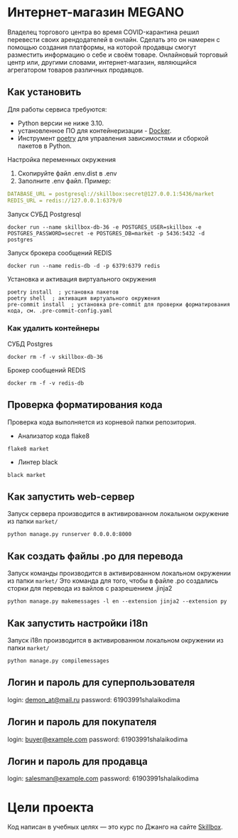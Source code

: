 # Интернет-магазин MEGANO
Владелец торгового центра во время COVID-карантина решил перевести своих арендодателей в онлайн. Сделать это он намерен с помощью создания платформы, на которой продавцы смогут разместить информацию о себе и своём товаре. Онлайновый торговый центр или, другими словами, интернет-магазин, являющийся агрегатором товаров различных продавцов.

## Как установить
Для работы сервиса требуются:
- Python версии не ниже 3.10.
- установленное ПО для контейнеризации - [Docker](https://docs.docker.com/engine/install/).
- Инструмент [poetry](https://python-poetry.org/) для управления зависимостями и сборкой пакетов в Python.

Настройка переменных окружения
1. Скопируйте файл .env.dist в .env
2. Заполните .env файл. Пример:
```yaml
DATABASE_URL = postgresql://skillbox:secret@127.0.0.1:5436/market
REDIS_URL = redis://127.0.0.1:6379/0
```

Запуск СУБД Postgresql
```shell
docker run --name skillbox-db-36 -e POSTGRES_USER=skillbox -e POSTGRES_PASSWORD=secret -e POSTGRES_DB=market -p 5436:5432 -d postgres
```
Запуск брокера сообщений REDIS
```shell
docker run --name redis-db -d -p 6379:6379 redis
```
Установка и активация виртуального окружения
```shell
poetry install  ; установка пакетов
poetry shell  ; активация виртуального окружения
pre-commit install  ; установка pre-commit для проверки форматирования кода, см. .pre-commit-config.yaml
```
### Как удалить контейнеры
СУБД Postgres
```shell
docker rm -f -v skillbox-db-36
```

Брокер сообщений REDIS
```shell
docker rm -f -v redis-db
```

## Проверка форматирования кода
Проверка кода выполняется из корневой папки репозитория.
* Анализатор кода flake8
```shell
flake8 market
```

* Линтер black
```shell
black market
```

## Как запустить web-сервер
Запуск сервера производится в активированном локальном окружение из папки `market/`
```shell
python manage.py runserver 0.0.0.0:8000
```

## Как создать файлы .po для перевода
Запуск команды производится в активированном локальном окружении из папки `market/`
Это команда для того, чтобы в файле .ро создались сторки для перевода из вайлов с разрешением .jinja2
```shell
python manage.py makemessages -l en --extension jinja2 --extension py
```


## Как запустить настройки i18n
Запуск i18n производится в активированном локальном окружении из папки `market/`
```shell
python manage.py compilemessages
```


## Логин и пароль для суперпользователя
login: demon_at@mail.ru
password: 61903991shalaikodima
## Логин и пароль для покупателя
login: buyer@example.com
password: 61903991shalaikodima
## Логин и пароль для продавца
login: salesman@example.com
password: 61903991shalaikodima

# Цели проекта

Код написан в учебных целях — это курс по Джанго на сайте [Skillbox](https://go.skillbox.ru/education/course/django-framework).
